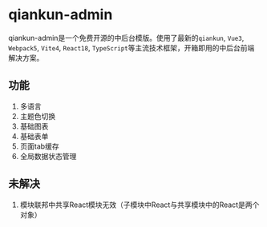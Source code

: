# qiankun-admin

qiankun-admin是一个免费开源的中后台模版。使用了最新的`qiankun`, `Vue3`, `Webpack5`, `Vite4`, `React18`, `TypeScript`等主流技术框架，开箱即用的中后台前端解决方案。

## 功能

1. 多语言
2. 主题色切换
3. 基础图表
4. 基础表单
5. 页面tab缓存
6. 全局数据状态管理

## 未解决

1. 模块联邦中共享React模块无效（子模块中React与共享模块中的React是两个对象）
